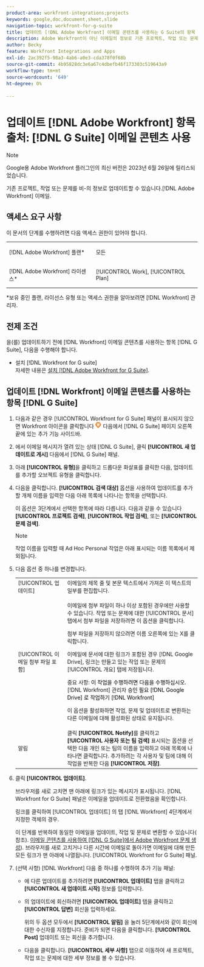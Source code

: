 ```yaml
---
product-area: workfront-integrations;projects
keywords: google,doc,document,sheet,slide
navigation-topic: workfront-for-g-suite
title: 업데이트 [!DNL Adobe Workfront] 이메일 콘텐츠를 사용하는 G Suite의 항목
description: Adobe Workfront이 아닌 이메일의 정보로 기존 프로젝트, 작업 또는 문제를 업데이트할 수 있습니다.
author: Becky
feature: Workfront Integrations and Apps
exl-id: 2ac392f5-98a3-4ab6-a0e3-cda378f0f68b
source-git-commit: 4b95828dc3e6a67c4dbefb46f173303c519643a9
workflow-type: tm+mt
source-wordcount: '649'
ht-degree: 0%

---
```


# 업데이트 [!DNL Adobe Workfront] 항목 출처: [!DNL G Suite] 이메일 콘텐츠 사용

>[!NOTE]
>
>Google용 Adobe Workfront 플러그인의 최신 버전은 2023년 6월 26일에 릴리스되었습니다.

기존 프로젝트, 작업 또는 문제를 비-의 정보로 업데이트할 수 있습니다.[!DNL Adobe Workfront] 이메일.

## 액세스 요구 사항

이 문서의 단계를 수행하려면 다음 액세스 권한이 있어야 합니다.

<table style="table-layout:auto"> 
 <col> 
 <col> 
 <tbody> 
  <tr> 
   <td role="rowheader">[!DNL Adobe Workfront] 플랜*</td> 
   <td> <p>모든</p> </td> 
  </tr> 
  <tr> 
   <td role="rowheader">[!DNL Adobe Workfront] 라이센스*</td> 
   <td> <p>[!UICONTROL Work], [!UICONTROL Plan]</p> </td> 
  </tr> 
 </tbody> 
</table>

&#42;보유 중인 플랜, 라이선스 유형 또는 액세스 권한을 알아보려면 [!DNL Workfront] 관리자.

## 전제 조건

을(를) 업데이트하기 전에 [!DNL Workfront] 이메일 콘텐츠를 사용하는 항목 [!DNL G Suite], 다음을 수행해야 합니다.

* 설치 [!DNL Workfront for G suite]\
   자세한 내용은 [설치 [!DNL Adobe Workfront for G Suite]](../../workfront-integrations-and-apps/workfront-for-g-suite/install-workfront-for-gsuite.md).

## 업데이트 [!DNL Workfront] 이메일 콘텐츠를 사용하는 항목 [!DNL G Suite]

1. 다음과 같은 경우 [!UICONTROL Workfront for G Suite] 패널이 표시되지 않으면 Workfront 아이콘을 클릭합니다 ![](assets/wf-lion-icon.png) 다음에서 [!DNL G Suite] 페이지 오른쪽 끝에 있는 추가 기능 사이드바.
1. 에서 이메일 메시지가 열려 있는 상태 [!DNL G Suite], 클릭 **[!UICONTROL 새 업데이트로 게시]** 다음에서 [!DNL G Suite] 패널.
1. 아래 **[!UICONTROL 유형]**&#x200B;을 클릭하고 드롭다운 화살표를 클릭한 다음, 업데이트를 추가할 오브젝트 유형을 클릭합니다.
1. 다음을 클릭합니다. **[!UICONTROL 검색 대상]** 옵션을 사용하여 업데이트를 추가할 개체 이름을 입력한 다음 아래 목록에 나타나는 항목을 선택합니다.

   이 옵션은 3단계에서 선택한 항목에 따라 다릅니다. 다음과 같을 수 있습니다 **[!UICONTROL 프로젝트 검색]**, **[!UICONTROL 작업 검색]**, 또는 **[!UICONTROL 문제 검색]**.

   >[!NOTE]
   >
   >작업 이름을 입력할 때 Ad Hoc Personal 작업은 아래 표시되는 이름 목록에서 제외됩니다.

1. 다음 옵션 중 하나를 변경합니다.

   <table style="table-layout:auto"> 
    <col> 
    <col> 
    <tbody> 
     <tr> 
      <td role="rowheader">[!UICONTROL 업데이트]</td> 
      <td>이메일의 제목 줄 및 본문 텍스트에서 가져온 이 텍스트의 일부를 편집합니다.</td> 
     </tr> 
     <tr data-mc-conditions=""> 
      <td role="rowheader">[!UICONTROL 이메일 첨부 파일 포함]</td> 
      <td><p>이메일에 첨부 파일이 하나 이상 포함된 경우에만 사용할 수 있습니다. 작업 또는 문제에 대한 [!UICONTROL 문서] 탭에서 첨부 파일을 저장하려면 이 옵션을 클릭합니다. </p><p>첨부 파일을 저장하지 않으려면 이름 오른쪽에 있는 X를 클릭합니다. </p><p>이메일에 문서에 대한 링크가 포함된 경우 [!DNL Google Drive], 링크는 만들고 있는 작업 또는 문제의 [!UICONTROL 개요] 탭에 저장됩니다. </p><p>중요 사항: <span style="color: #ff1493;"><span style="color: #000000;">이 작업을 수행하려면 다음을 수행하십시오.</span></span>[!DNL Workfront] 관리자<span style="color: #ff1493;"><span style="color: #000000;"> 승인 필요 [!DNL Google Drive] 로 작업하기 [!DNL Workfront]</span></span></p>
      <p>이 옵션을 활성화하면 작업, 문제 및 업데이트로 변환하는 다른 이메일에 대해 활성화된 상태로 유지됩니다.</p></td> 
     </tr> 
     <tr data-mc-conditions=""> 
      <td role="rowheader">알림</td> 
      <td>클릭 <strong>[!UICONTROL Notify]</strong>를 클릭하고 <strong>[!UICONTROL 사용자 또는 팀 검색]</strong> 표시되는 옵션을 선택한 다음 개인 또는 팀의 이름을 입력하고 아래 목록에 나타나면 클릭합니다. 추가하려는 각 사용자 및 팀에 대해 이 작업을 반복한 다음 <strong>[!UICONTROL 저장]</strong>.</td> 
     </tr> 
    </tbody> 
   </table>

1. 클릭 **[!UICONTROL 업데이트]**.

   브라우저를 새로 고치면 맨 아래에 링크가 있는 메시지가 표시됩니다. [!DNL Workfront for G Suite] 패널은 이메일을 업데이트로 전환했음을 확인합니다.

   링크를 클릭하여 [!UICONTROL 업데이트] 의 탭 [!DNL Workfront] 4단계에서 지정한 객체의 경우.

   이 단계를 반복하여 동일한 이메일을 업데이트, 작업 및 문제로 변환할 수 있습니다( 참조). [이메일 콘텐츠를 사용하여 [!DNL G Suite]에서 Adobe Workfront 문제 생성](../../workfront-integrations-and-apps/workfront-for-g-suite/create-wf-issue-in-g-suite-using-email-content.md)). 브라우저를 새로 고치거나 다른 시간에 이메일로 돌아가면 이메일에 대해 만든 모든 링크가 맨 아래에 나열됩니다. [!UICONTROL Workfront for G Suite] 패널.

1. (선택 사항) [!DNL Workfront] 다음 중 하나를 수행하여 추가 기능 패널:

   * 에 다른 업데이트를 추가하려면 **[!UICONTROL 업데이트]** 탭을 클릭하고 **[!UICONTROL 새 업데이트 시작]** 정보를 입력합니다.

   * 의 업데이트에 회신하려면 **[!UICONTROL 업데이트]** 탭을 클릭하고 **[!UICONTROL 답변]** 회신을 입력하세요.

     위의 두 옵션 모두에서 **[!UICONTROL 알림]** 을 눌러 5단계에서와 같이 회신에 대한 수신자를 지정합니다. 준비가 되면 다음을 클릭합니다. **[!UICONTROL Post]** 업데이트 또는 회신을 추가합니다.

   * 다음을 클릭합니다. **[!UICONTROL 세부 사항]** 탭으로 이동하여 새 프로젝트, 작업 또는 문제에 대한 세부 정보를 볼 수 있습니다.

